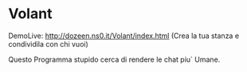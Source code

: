# Volant

DemoLive: <http://dozeen.ns0.it/Volant/index.html> (Crea la tua stanza e condividila con chi vuoi)

Questo Programma stupido cerca di rendere le chat piu` Umane.

<!-- Per la sicurezza dei messaggi 
     Aggiungete questa riga nel vostro file di configurazione Apache2 del vostro sito ( 000-default.conf )

ErrorDocument 404 http://dozeen.ns0.it/Volant/404.html

-->

